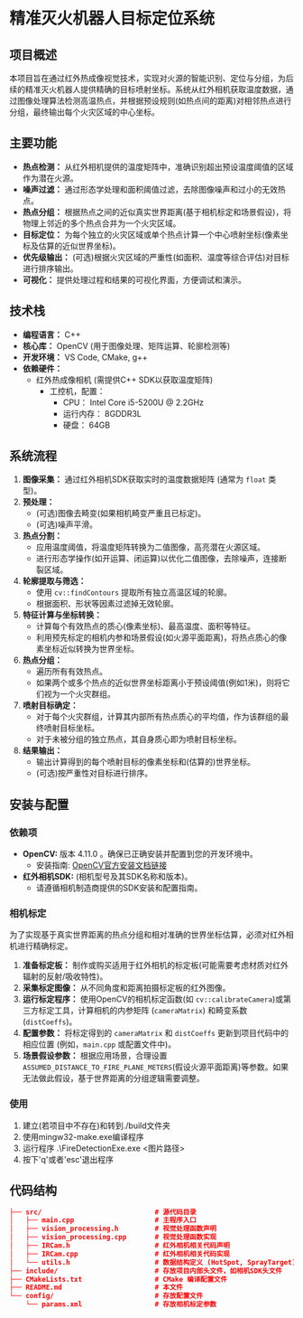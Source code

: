 # 精准灭火机器人目标定位系统

## 项目概述

本项目旨在通过红外热成像视觉技术，实现对火源的智能识别、定位与分组，为后续的精准灭火机器人提供精确的目标喷射坐标。系统从红外相机获取温度数据，通过图像处理算法检测高温热点，并根据预设规则(如热点间的距离)对相邻热点进行分组，最终输出每个火灾区域的中心坐标。

## 主要功能

* **热点检测：** 从红外相机提供的温度矩阵中，准确识别超出预设温度阈值的区域作为潜在火源。
* **噪声过滤：** 通过形态学处理和面积阈值过滤，去除图像噪声和过小的无效热点。
* **热点分组：** 根据热点之间的近似真实世界距离(基于相机标定和场景假设)，将物理上邻近的多个热点合并为一个火灾区域。
* **目标定位：** 为每个独立的火灾区域或单个热点计算一个中心喷射坐标(像素坐标及估算的近似世界坐标)。
* **优先级输出：** (可选)根据火灾区域的严重性(如面积、温度等综合评估)对目标进行排序输出。
* **可视化：** 提供处理过程和结果的可视化界面，方便调试和演示。

## 技术栈

* **编程语言：** C++
* **核心库：** OpenCV (用于图像处理、矩阵运算、轮廓检测等)
* **开发环境：** VS Code, CMake, g++
* **依赖硬件：**
  * 红外热成像相机 (需提供C++ SDK以获取温度矩阵)
    * 工控机，配置：
      * CPU：   Intel Core i5-5200U @ 2.2GHz
      * 运行内存：   8GDDR3L
      * 硬盘：  64GB

## 系统流程

1. **图像采集：** 通过红外相机SDK获取实时的温度数据矩阵 (通常为 `float` 类型)。
2. **预处理：**
    * (可选)图像去畸变(如果相机畸变严重且已标定)。
    * (可选)噪声平滑。
3. **热点分割：**
    * 应用温度阈值，将温度矩阵转换为二值图像，高亮潜在火源区域。
    * 进行形态学操作(如开运算、闭运算)以优化二值图像，去除噪声，连接断裂区域。
4. **轮廓提取与筛选：**
    * 使用 `cv::findContours` 提取所有独立高温区域的轮廓。
    * 根据面积、形状等因素过滤掉无效轮廓。
5. **特征计算与坐标转换：**
    * 计算每个有效热点的质心(像素坐标)、最高温度、面积等特征。
    * 利用预先标定的相机内参和场景假设(如火源平面距离)，将热点质心的像素坐标近似转换为世界坐标。
6. **热点分组：**
    * 遍历所有有效热点。
    * 如果两个或多个热点的近似世界坐标距离小于预设阈值(例如1米)，则将它们视为一个火灾群组。
7. **喷射目标确定：**
    * 对于每个火灾群组，计算其内部所有热点质心的平均值，作为该群组的最终喷射目标坐标。
    * 对于未被分组的独立热点，其自身质心即为喷射目标坐标。
8. **结果输出：**
    * 输出计算得到的每个喷射目标的像素坐标和(估算的)世界坐标。
    * (可选)按严重性对目标进行排序。

## 安装与配置

### 依赖项

* **OpenCV:** 版本 4.11.0 。确保已正确安装并配置到您的开发环境中。
  * 安装指南: [OpenCV官方安装文档链接](https://docs.opencv.org/master/d0/d3d/tutorial_general_install.html)
* **红外相机SDK:** (相机型号及其SDK名称和版本)。
  * 请遵循相机制造商提供的SDK安装和配置指南。

### 相机标定

为了实现基于真实世界距离的热点分组和相对准确的世界坐标估算，必须对红外相机进行精确标定。

1. **准备标定板：** 制作或购买适用于红外相机的标定板(可能需要考虑材质对红外辐射的反射/吸收特性)。
2. **采集标定图像：** 从不同角度和距离拍摄标定板的红外图像。
3. **运行标定程序：** 使用OpenCV的相机标定函数(如 `cv::calibrateCamera`)或第三方标定工具，计算相机的内参矩阵 (`cameraMatrix`) 和畸变系数 (`distCoeffs`)。
4. **配置参数：** 将标定得到的 `cameraMatrix` 和 `distCoeffs` 更新到项目代码中的相应位置 (例如，`main.cpp` 或配置文件中)。
5. **场景假设参数：** 根据应用场景，合理设置 `ASSUMED_DISTANCE_TO_FIRE_PLANE_METERS`(假设火源平面距离)等参数。如果无法做此假设，基于世界距离的分组逻辑需要调整。

### 使用
1. 建立(若项目中不存在)和转到./build文件夹
2. 使用mingw32-make.exe编译程序
3. 运行程序 .\FireDetectionExe.exe <图片路径>
4. 按下'q'或者'esc'退出程序

## 代码结构

```cmake
├── src/                            # 源代码目录
│   ├── main.cpp                    # 主程序入口
│   ├── vision_processing.h         # 视觉处理函数声明
│   ├── vision_processing.cpp       # 视觉处理函数实现
│   ├── IRCam.h                     # 红外相机相关代码声明
│   ├── IRCam.cpp                   # 红外相机相关代码实现
│   └── utils.h                     # 数据结构定义 (HotSpot, SprayTarget)
├── include/                        # 存放项目内部头文件，如相机SDK头文件
├── CMakeLists.txt                  # CMake 编译配置文件
├── README.md                       # 本文件
└── config/                         # 存放配置文件
    └── params.xml                  # 存放相机标定参数